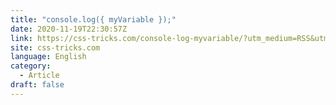 ```yaml
---
title: "console.log({ myVariable });"
date: 2020-11-19T22:30:57Z
link: https://css-tricks.com/console-log-myvariable/?utm_medium=RSS&utm_source=news.12bit.vn
site: css-tricks.com
language: English
category:
  - Article
draft: false
---
```


